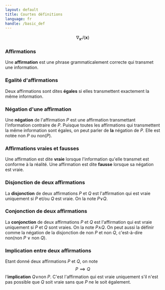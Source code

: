 ```yaml
---
layout: default
title: Courtes définitions
language: fr
handle: /basic_def
---
```


<script src="https://cdn.mathjax.org/mathjax/latest/MathJax.js?config=TeX-AMS-MML_HTMLorMML" type="text/javascript"></script>

$$ \nabla_\boldsymbol{x} J(\boldsymbol{x}) $$

### Affirmations
Une **affirmation** est une phrase grammaticalement correcte qui transmet une information.

### Egalité d'affirmations
Deux affirmations sont dites **égales** si elles transmettent exactement la même information.

### Négation d'une affirmation
Une **négation** de l'affirmation _P_ est une affirmation transmettant l'information contraire de _P_. Puisque toutes les affirmations qui transmettent la même information sont égales, on peut parler de **la** négation de _P_. Elle est notée non _P_ ou non(_P_).

### Affirmations vraies et fausses
Une affirmation est dite **vraie** lorsque l'information qu'elle transmet est conforme à la réalité. Une affirmation est dite **fausse** lorsque sa négation est vraie.

### Disjonction de deux affirmations
La **disjonction** de deux affirmations _P_ et _Q_ est l'affirmation qui est vraie uniquement si _P_ et/ou _Q_ est vraie. On la note _P_&#8744;_Q_.

### Conjonction de deux affirmations
La **conjonction** de deux affirmations _P_ et _Q_ est l'affirmation qui est vraie uniquement si _P_ et _Q_ sont vraies. On la note _P_&#8743;_Q_. On peut aussi la définir comme la négation de la disjonction de non _P_ et non _Q_, c'est-à-dire non(non _P_ &#8744; non _Q_).

### Implication entre deux affirmations
Etant donné deux affirmations _P_ et _Q_, on note $$P \implies Q$$ l'**implication** _Q_&#8744;non _P_. C'est l'affirmation qui est vraie uniquement s'il n'est pas possible que _Q_ soit vraie sans que _P_ ne le soit également.
